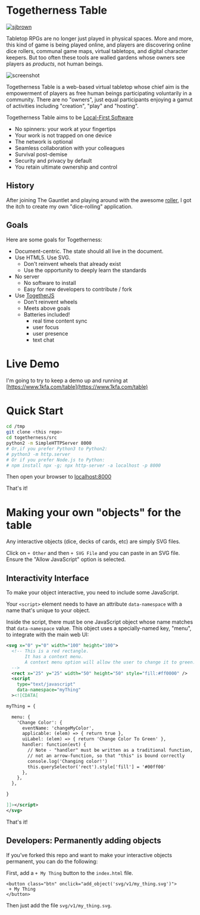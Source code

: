 # Togetherness Table

[![sjbrown](https://circleci.com/gh/sjbrown/togetherness.svg?style=svg)](https://circleci.com/gh/sjbrown/togetherness)

Tabletop RPGs are no longer just played in physical spaces. More and more,
this kind of game is being played online, and players are
discovering online dice rollers, communal game maps, virtual tabletops,
and digital character keepers. But too often these tools are walled
gardens whose owners see players as *products*, not human beings.

![screenshot](images/screenshot01.png)

Togetherness Table is a web-based virtual tabletop whose chief aim is
the empowerment of players as free human beings participating voluntarily
in a community. There are no "owners", just equal participants enjoying a
gamut of activities including "creation", "play" and "hosting".

Togetherness Table aims to be
[Local-First Software](https://www.inkandswitch.com/local-first.html)

 * No spinners: your work at your fingertips
 * Your work is not trapped on one device
 * The network is optional
 * Seamless collaboration with your colleagues
 * Survival post-demise
 * Security and privacy by default
 * You retain ultimate ownership and control

## History

After joining The Gauntlet and playing around with the awesome
[roller](https://github.com/shanel/roller),
I got the itch to create my own "dice-rolling" application.

## Goals

Here are some goals for Togetherness:

 * Document-centric.  The state should all live in the document.
 * Use HTML5. Use SVG.
   * Don't reinvent wheels that already exist
   * Use the opportunity to deeply learn the standards
 * No server
   * No software to install
   * Easy for new developers to contribute / fork
 * Use [TogetherJS](https://togetherjs.com/)
   * Don't reinvent wheels
   * Meets above goals
   * Batteries included!
     * real time content sync
     * user focus
     * user presence
     * text chat

# Live Demo

I'm going to try to keep a demo up and running at
[https://www.1kfa.com/table](https://www.1kfa.com/table)

# Quick Start

```bash
cd /tmp
git clone <this repo>
cd togetherness/src
python2 -m SimpleHTTPServer 8000
# Or,if you prefer Python3 to Python2:
# python3 -m http.server
# Or if you prefer Node.js to Python:
# npm install npx -g; npx http-server -a localhost -p 8000
```

Then open your browser to [localhost:8000](http://localhost:8000/)

That's it!

# Making your own "objects" for the table

Any interactive objects (dice, decks of cards, etc) are simply SVG files.

Click on `+ Other` and then `+ SVG File` and you can paste in an SVG
file.  Ensure the "Allow JavaScript" option is selected.

## Interactivity Interface

To make your object interactive, you need to include some JavaScript.

Your `<script>` element needs to have an attribute `data-namespace`
with a name that's unique to your object.

Inside the script, there must be one JavaScript object whose name
matches that `data-namespace` value. This object uses a specially-named
key, "menu", to integrate with the main web UI:


```xml
<svg x="0" y="0" width="100" height="100">
  <!-- This is a red rectangle.
       It has a context menu.
       A context menu option will allow the user to change it to green.
  -->
  <rect x="25" y="25" width="50" height="50" style="fill:#ff0000" />
  <script
    type="text/javascript"
    data-namespace="myThing"
  ><![CDATA[

myThing = {

  menu: {
    'Change Color': {
      eventName: 'changeMyColor',
      applicable: (elem) => { return true },
      uiLabel: (elem) => { return 'Change Color To Green' },
      handler: function(evt) {
        // Note - "handler" must be written as a traditional function,
        // not an arrow-function, so that "this" is bound correctly
        console.log('Changing color!')
        this.querySelector('rect').style['fill'] = '#00ff00'
      },
    },
  },

}

]]></script>
</svg>
```

That's it!

## Developers: Permanently adding objects

If you've forked this repo and want to make your interactive objects
permanent, you can do the following:

First, add a `+ My Thing` button to the `index.html` file.

```
<button class="btn" onclick="add_object('svg/v1/my_thing.svg')">
 + My Thing
</button>
```

Then just add the file `svg/v1/my_thing.svg`.

